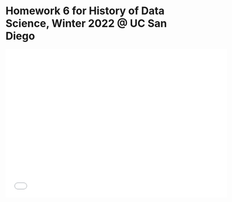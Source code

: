 # Homework 6 for History of Data Science, Winter 2022 @ UC San Diego
<iframe src='../snow-map.html' width=600 height=400 frameBorder=0></iframe>
